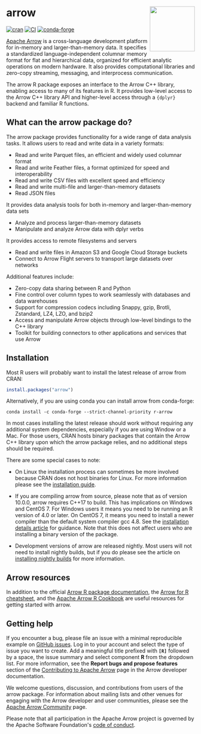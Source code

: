 # arrow <img src="https://arrow.apache.org/img/arrow-logo_hex_black-txt_white-bg.png" align="right" alt="" width="120" />

[![cran](https://www.r-pkg.org/badges/version-last-release/arrow)](https://cran.r-project.org/package=arrow)
[![CI](https://github.com/apache/arrow/workflows/R/badge.svg?event=push)](https://github.com/apache/arrow/actions?query=workflow%3AR+branch%3Amaster+event%3Apush)
[![conda-forge](https://img.shields.io/conda/vn/conda-forge/r-arrow.svg)](https://anaconda.org/conda-forge/r-arrow)

[Apache Arrow](https://arrow.apache.org/) is a cross-language
development platform for in-memory and larger-than-memory data. It specifies a standardized
language-independent columnar memory format for flat and hierarchical
data, organized for efficient analytic operations on modern hardware. It
also provides computational libraries and zero-copy streaming, messaging,
and interprocess communication.

The arrow R package exposes an interface to the Arrow C++ library,
enabling access to many of its features in R. It provides low-level
access to the Arrow C++ library API and higher-level access through a
`{dplyr}` backend and familiar R functions.

## What can the arrow package do?

The arrow package provides functionality for a wide range of data analysis
tasks. It allows users to read and write data in a variety formats:

-   Read and write Parquet files, an efficient and widely used columnar format
-   Read and write Feather files, a format optimized for speed and
    interoperability
-   Read and write CSV files with excellent speed and efficiency
-   Read and write multi-file and larger-than-memory datasets
-   Read JSON files

It provides data analysis tools for both in-memory and larger-than-memory data sets

-   Analyze and process larger-than-memory datasets
-   Manipulate and analyze Arrow data with dplyr verbs

It provides access to remote filesystems and servers

-   Read and write files in Amazon S3 and Google Cloud Storage buckets
-   Connect to Arrow Flight servers to transport large datasets over networks  
    
Additional features include:

-   Zero-copy data sharing between R and Python
-   Fine control over column types to work seamlessly
    with databases and data warehouses
-   Support for compression codecs including Snappy, gzip, Brotli,
    Zstandard, LZ4, LZO, and bzip2
-   Access and manipulate Arrow objects through low-level bindings
    to the C++ library
-   Toolkit for building connectors to other applications
    and services that use Arrow

## Installation

Most R users will probably want to install the latest release of arrow 
from CRAN:

``` r
install.packages("arrow")
```

Alternatively, if you are using conda you can install arrow from conda-forge:

``` shell
conda install -c conda-forge --strict-channel-priority r-arrow
```

In most cases installing the latest release should work without 
requiring any additional system dependencies, especially if you are using 
Window or a Mac. For those users, CRAN hosts binary packages that contain 
the Arrow C++ library upon which the arrow package relies, and no 
additional steps should be required.

There are some special cases to note:

- On Linux the installation process can sometimes be more involved because 
CRAN does not host binaries for Linux. For more information please see the [installation guide](https://arrow.apache.org/docs/r/articles/install.html).

- If you are compiling arrow from source, please note that as of version 
10.0.0, arrow requires C++17 to build. This has implications on Windows and
CentOS 7. For Windows users it means you need to be running an R version of 
4.0 or later. On CentOS 7, it means you need to install a newer compiler 
than the default system compiler gcc 4.8. See the [installation details article](https://arrow.apache.org/docs/r/articles/developers/install_details.html) for guidance. Note that 
this does not affect users who are installing a binary version of the package.

- Development versions of arrow are released nightly. Most users will not 
need to install nightly builds, but if you do please see the article on [installing nightly builds](https://arrow.apache.org/docs/r/articles/install_nightly.html) for more information.

## Arrow resources 

In addition to the official [Arrow R package documentation](https://arrow.apache.org/docs/r/), the [Arrow for R cheatsheet](https://github.com/apache/arrow/blob/-/r/cheatsheet/arrow-cheatsheet.pdf), and the [Apache Arrow R Cookbook](https://arrow.apache.org/cookbook/r/index.html) are useful resources for getting started with arrow.

## Getting help

If you encounter a bug, please file an issue with a minimal reproducible
example on [GitHub issues](https://github.com/apache/arrow/issues/new/choose).
Log in to your account and select the type of issue you want to create.
Add a meaningful title prefixed with **`[R]`** followed by a space, the
issue summary and select component **R** from the dropdown list.
For more information, see the **Report bugs and propose features** section
of the [Contributing to Apache
Arrow](https://arrow.apache.org/docs/developers/contributing.html) page
in the Arrow developer documentation.

We welcome questions, discussion, and contributions from users of the
arrow package. For information about mailing lists and other venues
for engaging with the Arrow developer and user communities, please see
the [Apache Arrow Community](https://arrow.apache.org/community/) page.

Please note that all participation in the Apache Arrow project is 
governed by the Apache Software Foundation's [code of
conduct](https://www.apache.org/foundation/policies/conduct.html).
